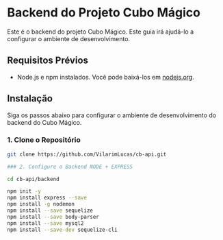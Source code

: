 # Backend do Projeto Cubo Mágico

Este é o backend do projeto Cubo Mágico. Este guia irá ajudá-lo a configurar o ambiente de desenvolvimento.

## Requisitos Prévios

- Node.js e npm instalados. Você pode baixá-los em [nodejs.org](https://nodejs.org/).

## Instalação

Siga os passos abaixo para configurar o ambiente de desenvolvimento do backend do Cubo Mágico.

### 1. Clone o Repositório

```bash
git clone https://github.com/VilarimLucas/cb-api.git

### 2. Configure o Backend NODE + EXPRESS

cd cb-api/backend

npm init -y
npm install express --save
npm install -g nodemon
npm install --save sequelize
npm install --save body-parser
npm install --save mysql2
npm install --save-dev sequelize-cli




